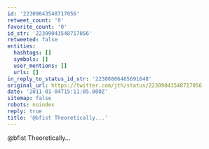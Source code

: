 ```yaml
---
id: '22309043548717056'
retweet_count: '0'
favorite_count: '0'
id_str: '22309043548717056'
retweeted: false
entities:
  hashtags: []
  symbols: []
  user_mentions: []
  urls: []
in_reply_to_status_id_str: '22308806465691648'
original_url: https://twitter.com/jth/status/22309043548717056
date: '2011-01-04T15:11:05.000Z'
sitemap: false
robots: noindex
reply: true
title: '@bfist Theoretically...'
---
```


@bfist Theoretically...